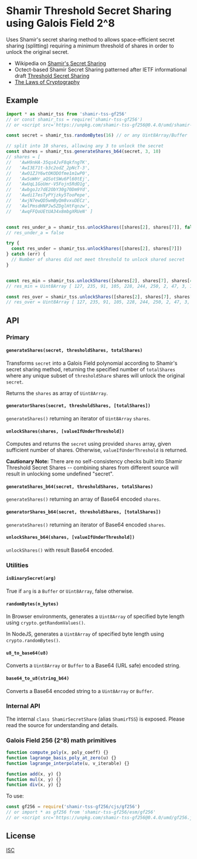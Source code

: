 # Shamir Threshold Secret Sharing using Galois Field 2^8

Uses Shamir's secret sharing method to allows space-efficient secret sharing
(splitting) requiring a minimum threshold of shares in order to unlock the
original secret.

- Wikipedia on [Shamir's Secret Sharing](https://en.wikipedia.org/wiki/Shamir%27s_Secret_Sharing)
- Octect-based Shamir Secret Sharing patterned after IETF informational draft [Threshold Secret Sharing](https://tools.ietf.org/html/draft-mcgrew-tss-03)
- [The Laws of Cryptography](http://www.cs.utsa.edu/~wagner/laws/FFM.html)

## Example

```javascript
import * as shamir_tss from 'shamir-tss-gf256'
// or const shamir_tss = require('shamir-tss-gf256')
// or <script src='https://unpkg.com/shamir-tss-gf256@0.4.0/umd/shamir-tss-gf256.min.js' ></script>

const secret = shamir_tss.randomBytes(16) // or any Uint8Array/Buffer

// split into 10 shares, allowing any 3 to unlock the secret
const shares = shamir_tss.generateShares_b64(secret, 3, 10)
// shares = [
//   'AwH9nHA-35qs4JvF8qkfngTK',
//   'AwI3E71t-b3c2odZ_2pNcT-3',
//   'AwO1ZJY6wtOKODOfme1m1wP0',
//   'AwSoWHr_aQSotSWu6Pl60tEj',
//   'AwUqL1GoUmr-V5Fojn5RdO1g',
//   'AwbgoJz7dE2ObY30g70Dm9Yd',
//   'Awdi17esTyPYjzky5TooPepe',
//   'AwjN7ewQD5wmByQm8vxuDECz',
//   'AwlPmsdHNPJw5ZDglHtFqnzw',
//   'AwqFFQoUEtUA34x8mbgXRUeN' ]


const res_under_a = shamir_tss.unlockShares([shares[2], shares[7]], false)
// res_under_a = false

try {
  const res_under = shamir_tss.unlockShares([shares[2], shares[7]])
} catch (err) {
  // Number of shares did not meet threshold to unlock shared secret
}


const res_min = shamir_tss.unlockShares([shares[2], shares[7], shares[4]])
// res_min = Uint8Array [ 127, 235, 91, 105, 228, 244, 250, 2, 47, 3, 148, 46, 52, 56, 56, 137 ]

const res_over = shamir_tss.unlockShares([shares[2], shares[7], shares[4], shares[9], shares[1]])
// res_over = Uint8Array [ 127, 235, 91, 105, 228, 244, 250, 2, 47, 3, 148, 46, 52, 56, 56, 137 ]

```



## API

### Primary

#### `generateShares(secret, thresholdShares, totalShares)`
Transforms `secret` into a Galois Field polynomial according to Shamir's secret
sharing method, returning the specified number of `totalShares` where any
unique subset of `thresholdShare` shares will unlock the original `secret`.

Returns the `shares` as array of `Uint8Array`.


#### `generatorShares(secret, thresholdShares, [totalShares])`
`generateShares()` returning an iterator of `Uint8Array` `shares`.


#### `unlockShares(shares, [valueIfUnderThreshold])`
Computes and returns the `secret` using provided `shares` array, given
sufficient number of shares. Otherwise, `valueIfUnderThreshold` is returned.


**Cautionary Note:** There are no self-consistency checks built into Shamir
Threshold Secret Shares -- combining shares from different source will result
in unlocking some undefined "secret".


#### `generateShares_b64(secret, thresholdShares, totalShares)`
`generateShares()` returning an array of Base64 encoded `shares`.

#### `generatorShares_b64(secret, thresholdShares, [totalShares])`
`generateShares()` returning an iterator of Base64 encoded `shares`.

#### `unlockShares_b64(shares, [valueIfUnderThreshold])`
`unlockShares()` with result Base64 encoded.


### Utilities

#### `isBinarySecret(arg)`
True if `arg` is a `Buffer` or `Uint8Array`, false otherwise.

#### `randomBytes(n_bytes)`
In Browser environments, generates a `Uint8Array` of specified byte length using `crypto.getRandomValues()`.

In NodeJS, generates a `Uint8Array` of specified byte length using `crypto.randomBytes()`.

#### `u8_to_base64(u8)`
Converts a `Uint8Array` or `Buffer` to a Base64 (URL safe) encoded string.

#### `base64_to_u8(string_b64)`
Converts a Base64 encoded string to a `Uint8Array` or `Buffer`.


### Internal API

The internal `class ShamirSecretShare` (alias `ShamirTSS`) is exposed. Please
read the source for understanding and details.

### Galois Field 256 (2^8) math primitives

```javascript
function compute_poly(x, poly_coeff) {}
function lagrange_basis_poly_at_zero(u) {}
function lagrange_interpolate(u, v_iterable) {}

function add(x, y) {}
function mul(x, y) {}
function div(x, y) {}
```

To use:
```javascript
const gf256 = require('shamir-tss-gf256/cjs/gf256')
// or import * as gf256 from 'shamir-tss-gf256/esm/gf256'
// or <script src='https://unpkg.com/shamir-tss-gf256@0.4.0/umd/gf256.js' ></script>
```


## License

[ISC](LICENSE)

